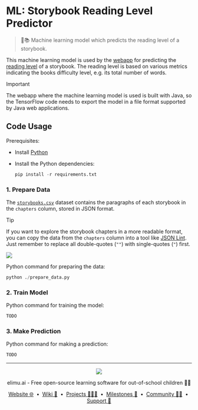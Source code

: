 # ML: Storybook Reading Level Predictor

> 🤖📚 Machine learning model which predicts the reading level of a storybook.

This machine learning model is used by the [webapp](https://github.com/elimu-ai/webapp) for predicting the [reading level](https://github.com/elimu-ai/model/blob/main/src/main/java/ai/elimu/model/v2/enums/ReadingLevel.java) of a storybook. The reading level is based on various metrics indicating the books difficulty level, e.g. its total number of words.

> [!IMPORTANT]
> The webapp where the machine learning model is used is built with Java, so the TensorFlow code needs to export the model in a file format supported by Java web applications.

## Code Usage

Prerequisites:

- Install [Python](https://www.python.org/)
- Install the Python dependencies:

  ```python
  pip install -r requirements.txt
  ```

### 1. Prepare Data

The [`storybooks.csv`](https://github.com/elimu-ai/webapp/blob/main/src/main/resources/db/content_PROD/hin/storybooks.csv) dataset contains the paragraphs of each storybook in the `chapters` column, stored in JSON format.

> [!TIP]
> If you want to explore the storybook chapters in a more readable format, you can copy the data from the `chapters` column into a tool like [JSON Lint](https://jsonlint.com/). Just remember to replace all double-quotes (`""`) with single-quotes (`"`) first.
> 
> <kbd>![](https://github.com/user-attachments/assets/e03132e1-f1fd-43ee-acd3-d17929a87639)</kbd>

Python command for preparing the data:

```python
python ./prepare_data.py
```

### 2. Train Model

Python command for training the model:

```python
TODO
```

### 3. Make Prediction

Python command for making a prediction:

```python
TODO
```

---

<p align="center">
  <img src="https://github.com/elimu-ai/webapp/blob/main/src/main/webapp/static/img/logo-text-256x78.png" />
</p>
<p align="center">
  elimu.ai - Free open-source learning software for out-of-school children 🚀✨
</p>
<p align="center">
  <a href="https://elimu.ai">Website 🌐</a>
  &nbsp;•&nbsp;
  <a href="https://github.com/elimu-ai/wiki#readme">Wiki 📃</a>
  &nbsp;•&nbsp;
  <a href="https://github.com/orgs/elimu-ai/projects?query=is%3Aopen">Projects 👩🏽‍💻</a>
  &nbsp;•&nbsp;
  <a href="https://github.com/elimu-ai/wiki/milestones">Milestones 🎯</a>
  &nbsp;•&nbsp;
  <a href="https://github.com/elimu-ai/wiki#open-source-community">Community 👋🏽</a>
  &nbsp;•&nbsp;
  <a href="https://www.drips.network/app/drip-lists/41305178594442616889778610143373288091511468151140966646158126636698">Support 💜</a>
</p>
